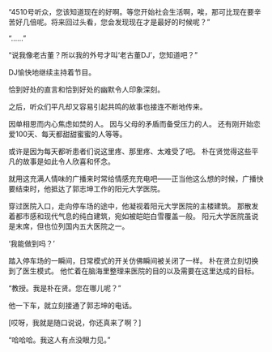 “4510号听众，您该知道现在的好啊。等您开始社会生活啊，唉，那可比现在要辛苦好几倍呢。将来回过头看，您会发现现在才是最好的时候呢？”

“……”

“说我像老古董？所以我的外号才叫‘老古董DJ’，您知道吧？”

DJ愉快地继续主持着节目。

恰到好处的直言和恰到好处的幽默令人印象深刻。

之后，听众们平凡却又容易引起共鸣的故事也接连不断地传来。

因单相思而内心焦虑如焚的人。
因与父母的矛盾而备受压力的人。
还有刚开始恋爱100天、每天都甜甜蜜蜜的人等等。

或许是因为每天都听患者们说这里疼、那里疼、太难受了吧。
朴在贤觉得这些平凡的故事是如此令人欣喜和怀念。

就用这充满人情味的广播来时常给情感充充电吧——正当他这么想的时候，广播快要结束时，他抵达了郭志坤工作的阳元大学医院。

穿过医院入口，走向停车场的途中，他凝视着阳元大学医院的主楼建筑。
那散发着都市感和现代气息的纯白建筑，宛如被皑皑白雪覆盖一般。
阳元大学医院虽说是末席，但也位列国内五大医院之一。

‘我能做到吗？’

踏入停车场的一瞬间，日常模式的开关仿佛瞬间被关闭了一样。
朴在贤立刻切换到了医生模式。
他忙着在脑海里整理来医院的目的以及需要在这里达成的目标。

“教授。我是朴在贤。您在哪儿呢？”

他一下车，就立刻接通了郭志坤的电话。

[哎呀，我就是随口说说，你还真来了啊？]

“哈哈哈。我这人有点没眼力见。”
